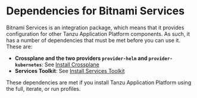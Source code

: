 # Dependencies for Bitnami Services

Bitnami Services is an integration package, which means that it provides configuration for other
Tanzu Application Platform components.
As such, it has a number of dependencies that must be met before you can use it. These are:

- **Crossplane and the two providers `provider-helm` and `provider-kubernetes`**: See [Install Crossplane](../../crossplane/install-crossplane.hbs.md)
- **Services Toolkit**: See [Install Services Toolkit](../../services-toolkit/install-services-toolkit.hbs.md)

These dependencies are met if you install Tanzu Application Platform using the full, iterate,
or run profiles.
